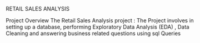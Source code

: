RETAIL  SALES   ANALYSIS

Project Overview
The Retail Sales Analysis project :
 The Project involves in setting up a database, performing Exploratory Data Analysis (EDA) , Data Cleaning and answering business related questions using sql Queries
 
